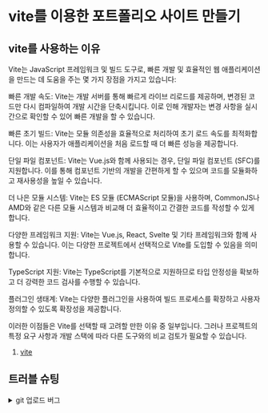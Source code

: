 # vite를 이용한 포트폴리오 사이트 만들기

## vite를 사용하는 이유 
Vite는 JavaScript 프레임워크 및 빌드 도구로, 빠른 개발 및 효율적인 웹 애플리케이션을 만드는 데 도움을 주는 몇 가지 장점을 가지고 있습니다:

빠른 개발 속도: Vite는 개발 서버를 통해 빠르게 라이브 리로드를 제공하며, 변경된 코드만 다시 컴파일하여 개발 시간을 단축시킵니다. 이로 인해 개발자는 변경 사항을 실시간으로 확인할 수 있어 빠른 개발을 할 수 있습니다.

빠른 초기 빌드: Vite는 모듈 의존성을 효율적으로 처리하여 초기 로드 속도를 최적화합니다. 이는 사용자가 애플리케이션을 처음 로드할 때 더 빠른 성능을 제공합니다.

단일 파일 컴포넌트: Vite는 Vue.js와 함께 사용되는 경우, 단일 파일 컴포넌트 (SFC)를 지원합니다. 이를 통해 컴포넌트 기반의 개발을 간편하게 할 수 있으며 코드를 모듈화하고 재사용성을 높일 수 있습니다.

더 나은 모듈 시스템: Vite는 ES 모듈 (ECMAScript 모듈)을 사용하며, CommonJS나 AMD와 같은 다른 모듈 시스템과 비교해 더 효율적이고 간결한 코드를 작성할 수 있게 합니다.

다양한 프레임워크 지원: Vite는 Vue.js, React, Svelte 및 기타 프레임워크와 함께 사용할 수 있습니다. 이는 다양한 프로젝트에서 선택적으로 Vite를 도입할 수 있음을 의미합니다.

TypeScript 지원: Vite는 TypeScript를 기본적으로 지원하므로 타입 안정성을 확보하고 더 강력한 코드 검사를 수행할 수 있습니다.

플러그인 생태계: Vite는 다양한 플러그인을 사용하여 빌드 프로세스를 확장하고 사용자 정의할 수 있도록 확장성을 제공합니다.

이러한 이점들은 Vite를 선택할 때 고려할 만한 이유 중 일부입니다. 그러나 프로젝트의 특정 요구 사항과 개발 스택에 따라 다른 도구와의 비교 검토가 필요할 수 있습니다.
1. [vite](https://ko.vitejs.dev/guide/why.html)

## 트러블 슈팅 
<details>
<summary>git 업로드 버그</summary>
권한으로 인한 업로드 버그 현상이 생김 > 해결
 git push -u origin main  
fatal: unable to access 'https://github.com/ojs104/vite-project2023.git/': The requested URL returned error: 403
</details>
